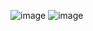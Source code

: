 ![image](https://github.com/ilrexho2011/Project-EULER-Possible-Solutions-Problems-101_to_200/assets/61479363/da312074-e7d8-44a6-9b21-b8f138ab360b)
![image](https://github.com/ilrexho2011/Project-EULER-Possible-Solutions-Problems-101_to_200/assets/61479363/5549a2c6-6c11-4713-b663-b9404d4e21ed)




